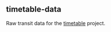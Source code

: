 

## timetable-data

Raw transit data for the [timetable](https://github.com/loveencounterflow/timetable) project.



